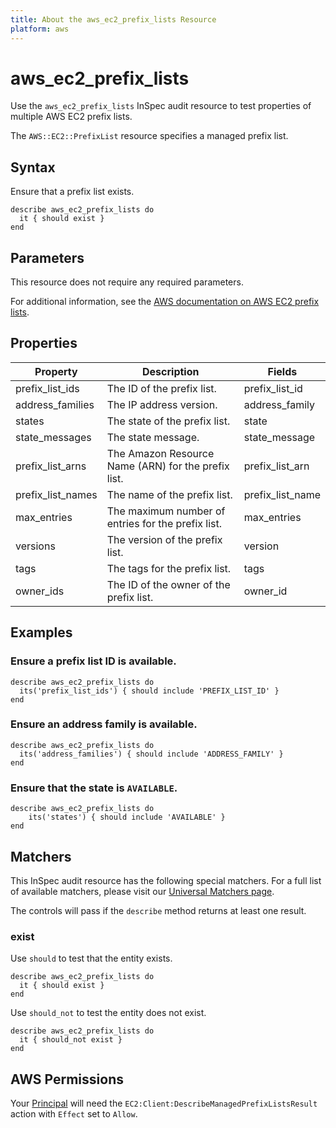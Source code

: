 ```yaml
---
title: About the aws_ec2_prefix_lists Resource
platform: aws
---
```


# aws_ec2_prefix_lists

Use the `aws_ec2_prefix_lists` InSpec audit resource to test properties of multiple AWS EC2 prefix lists.

The `AWS::EC2::PrefixList` resource specifies a managed prefix list.

## Syntax

Ensure that a prefix list exists.

    describe aws_ec2_prefix_lists do
      it { should exist }
    end

## Parameters

This resource does not require any required parameters.

For additional information, see the [AWS documentation on AWS EC2 prefix lists](https://docs.aws.amazon.com/AWSCloudFormation/latest/UserGuide/aws-resource-ec2-prefixlist.html).

## Properties

| Property | Description | Fields |
| --- | --- | --- |
| prefix_list_ids | The ID of the prefix list. | prefix_list_id |
| address_families | The IP address version. | address_family |
| states | The state of the prefix list. | state |
| state_messages | The state message. | state_message |
| prefix_list_arns | The Amazon Resource Name (ARN) for the prefix list. | prefix_list_arn |
| prefix_list_names | The name of the prefix list. | prefix_list_name |
| max_entries | The maximum number of entries for the prefix list. | max_entries |
| versions | The version of the prefix list. | version |
| tags | The tags for the prefix list. | tags |
| owner_ids | The ID of the owner of the prefix list. | owner_id |

## Examples

### Ensure a prefix list ID is available.

    describe aws_ec2_prefix_lists do
      its('prefix_list_ids') { should include 'PREFIX_LIST_ID' }
    end

### Ensure an address family is available.

    describe aws_ec2_prefix_lists do
      its('address_families') { should include 'ADDRESS_FAMILY' }
    end

### Ensure that the state is `AVAILABLE`.

    describe aws_ec2_prefix_lists do
        its('states') { should include 'AVAILABLE' }
    end

## Matchers

This InSpec audit resource has the following special matchers. For a full list of available matchers, please visit our [Universal Matchers page](https://www.inspec.io/docs/reference/matchers/).

The controls will pass if the `describe` method returns at least one result.

### exist

Use `should` to test that the entity exists.

    describe aws_ec2_prefix_lists do
      it { should exist }
    end

Use `should_not` to test the entity does not exist.

    describe aws_ec2_prefix_lists do
      it { should_not exist }
    end

## AWS Permissions

Your [Principal](https://docs.aws.amazon.com/IAM/latest/UserGuide/intro-structure.html#intro-structure-principal) will need the `EC2:Client:DescribeManagedPrefixListsResult` action with `Effect` set to `Allow`.
